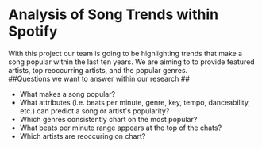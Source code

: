 # Analysis of Song Trends within Spotify #
With this project  our team is going to be highlighting trends that make a song popular within the last ten years. We are aiming to to provide featured artists, top reoccurring artists, and the popular genres.  
##Questions we want to answer within our research ##
* What makes a song popular? 
* What attributes (i.e. beats per minute, genre, key, tempo, danceability, etc.) can predict a song or artist's popularity?
* Which genres consistently chart on the most popular?
* What beats per minute range appears at the top of the chats?
* Which artists are reoccuring on chart?
